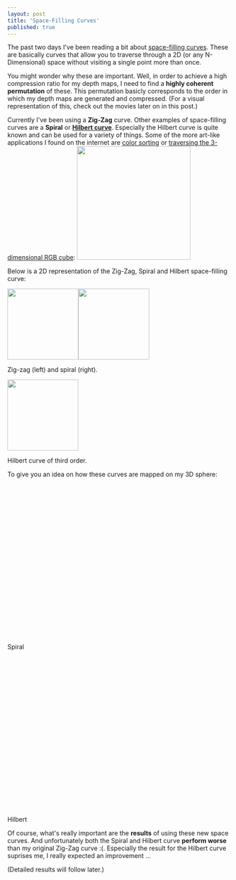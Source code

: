 ```yaml
---
layout: post
title: 'Space-Filling Curves'
published: true
---
```


The past two days I've been reading a bit about <a href="http://en.wikipedia.org/wiki/Space-filling_curve" target="_blank">space-filling curves</a>. These are basically curves that allow you to traverse through a 2D (or any N-Dimensional) space without visiting a single point more than once.

You might wonder why these are important. Well, in order to achieve a high compression ratio for my depth maps, I need to find a <strong>highly coherent permutation</strong> of these. This permutation basicly corresponds to the order in which my depth maps are generated and compressed. (For a visual representation of this, check out the movies later on in this post.)

Currently I've been using a <strong>Zig-Zag</strong> curve. Other examples of space-filling curves are a <strong>Spiral</strong> or <a href="http://en.wikipedia.org/wiki/Hilbert_curve" target="_blank"><strong>Hilbert curve</strong></a>. Especially the Hilbert curve is quite known and can be used for a variety of things. Some of the more art-like applications I found on the internet are <a href="http://visualmotive.com/colorsort" target="_blank">color sorting</a> or <a href="http://corte.si/posts/code/hilbert/portrait/index.html" target="_blank">traversing the 3-dimensional RGB cube</a>:
<img src="http://www.xaviert.be/uploads/2010/11/3D-Color-Cube.png" alt="" title="3D Color Cube" width="256" height="256" class="aligncenter size-full wp-image-152" />

Below is a 2D representation of the Zig-Zag, Spiral and Hilbert space-filling curve:
<div class="aligncenter">
<img src="http://www.xaviert.be/uploads/2010/11/zig-zag.jpg" alt="" title="Zig-Zag" width="160" height="160" class="size-full wp-image-146" /><img src="http://www.xaviert.be/uploads/2010/11/Spiral.jpg" alt="" title="Spiral" width="160" height="160" class="size-full wp-image-153" /><p class="wp-caption-text">Zig-zag (left) and spiral (right).</p>
<img src="http://www.xaviert.be/uploads/2010/11/Hilbert-Order-3.jpg" alt="" title="Hilbert (Order 3)" width="160" height="160" class="aligncenter size-full wp-image-154" /><p class="wp-caption-text">Hilbert curve of third order.</p>
</div>

To give you an idea on how these curves are mapped on my 3D sphere:

<div class="aligncenter">
<object width="425" height="344"><param name="movie" value="http://www.youtube.com/v/zkR57962KW4?fs=1&amp;hl=nl_NL"></param><param name="allowFullScreen" value="true"></param><param name="allowscriptaccess" value="always"></param><embed src="http://www.youtube.com/v/zkR57962KW4?fs=1&amp;hl=nl_NL" type="application/x-shockwave-flash" allowscriptaccess="always" allowfullscreen="true" width="425" height="344"></embed></object><p class="wp-caption-text">Spiral</p>
<object width="425" height="344"><param name="movie" value="http://www.youtube.com/v/Sf6-tSn1mmo?fs=1&amp;hl=nl_NL"></param><param name="allowFullScreen" value="true"></param><param name="allowscriptaccess" value="always"></param><embed src="http://www.youtube.com/v/Sf6-tSn1mmo?fs=1&amp;hl=nl_NL" type="application/x-shockwave-flash" allowscriptaccess="always" allowfullscreen="true" width="425" height="344"></embed></object><p class="wp-caption-text">Hilbert</p>
</div>

Of course, what's really important are the <strong>results</strong> of using these new space curves. And unfortunately both the Spiral and Hilbert curve <strong>perform worse</strong> than my original Zig-Zag curve :(. Especially the result for the Hilbert curve suprises me, I really expected an improvement ... 

(Detailed results will follow later.)